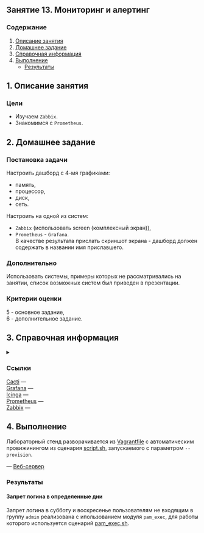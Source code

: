 ## Занятие 13. Мониторинг и алертинг
### Содержание
1. [Описание занятия](#description)  
2. [Домашнее задание](#homework)  
3. [Справочная информация](#info)  
4. [Выполнение](#exec)  
    - [Результаты](#result)   

## 1. Описание занятия <a name="description"></a>
### Цели
- Изучаем `Zabbix`.
- Знакомимся с `Prometheus`.  

## 2. Домашнее задание  <a name="homework"></a>
### Постановка задачи
Настроить дашборд с 4-мя графиками:  
- память,  
- процессор,  
- диск,  
- сеть.

Настроить на одной из систем:  
- `Zabbix` (использовать screen (комплексный экран)),  
- `Prometheus` - `Grafana`.  
В качестве результата прислать скриншот экрана - дашборд должен содержать в названии имя приславшего.  

### Дополнительно
Использовать системы, примеры которых не рассматривались на занятии, список возможных систем был приведен в презентации.  

### Критерии оценки  
5 - основное задание,  
6 - дополнительное задание.  

## 3. Справочная информация <a name="info"></a>  

<details>
    <summary></summary>



</details>

### Ссылки
[Cacti](https://www.cacti.net/) —  
[Grafana](https://grafana.com/) —  
[Icinga](https://icinga.com/products/user-experience/) —  
[Prometheus](https://prometheus.io/) —  
[Zabbix](https://www.zabbix.com/ru/) —  

## 4. Выполнение <a name="exec"></a>  
Лабораторный стенд разворачивается из [Vagrantfile](https://github.com/che-a/OTUS_LinuxAdministrator/blob/master/tasks/10/Vagrantfile) с автоматическим провижинингом из сценария [script.sh](https://github.com/che-a/OTUS_LinuxAdministrator/blob/master/tasks/10/script.sh), запускаемого с параметром `--provision`.


— [Веб-сервер](http://localhost:8080/)

### Результаты <a name="result"></a>  
#### Запрет логина в определенные дни
Запрет логина в субботу и воскресенье пользователям не входящим в группу `admin` реализована с ипользованием модуля `pam_exec`, для работы которого используется сценарий [pam_exec.sh](https://github.com/che-a/OTUS_LinuxAdministrator/blob/master/tasks/10/pam_exec.sh).
